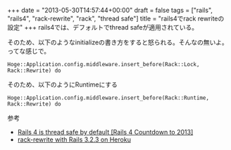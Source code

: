 +++
date = "2013-05-30T14:57:44+00:00"
draft = false
tags = ["rails", "rails4", "rack-rewrite", "rack", "thread safe"]
title = "rails4でrack rewriteの設定"
+++
rails4では、デフォルトでthread safeが適用されている。

そのため、以下のようなinitializeの書き方をすると怒られる。そんなの無いよ。ってな感じで。

	Hoge::Application.config.middleware.insert_before(Rack::Lock, Rack::Rewrite) do

そのため、以下のようにRuntimeにする

	Hoge::Application.config.middleware.insert_before(Rack::Runtime, Rack::Rewrite) do



参考

* [Rails 4 is thread safe by default [Rails 4 Countdown to 2013]](http://blog.remarkablelabs.com/2012/12/rails-4-is-thread-safe-by-default-rails-4-countdown-to-2013)
* [rack-rewrite with Rails 3.2.3 on Heroku](http://stackoverflow.com/questions/11569176/rack-rewrite-with-rails-3-2-3-on-heroku)